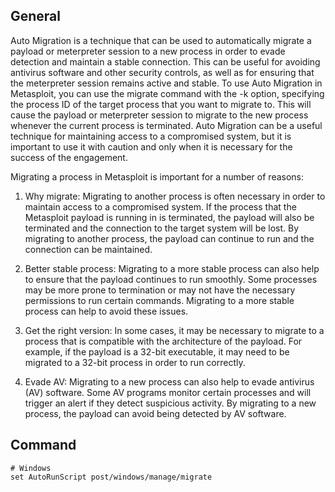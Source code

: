 ## General
Auto Migration is a technique that can be used to automatically migrate a payload or meterpreter session to a new process in order to evade detection and maintain a stable connection. This can be useful for avoiding antivirus software and other security controls, as well as for ensuring that the meterpreter session remains active and stable. To use Auto Migration in Metasploit, you can use the migrate command with the -k option, specifying the process ID of the target process that you want to migrate to. This will cause the payload or meterpreter session to migrate to the new process whenever the current process is terminated. Auto Migration can be a useful technique for maintaining access to a compromised system, but it is important to use it with caution and only when it is necessary for the success of the engagement.

Migrating a process in Metasploit is important for a number of reasons:

1. Why migrate: Migrating to another process is often necessary in order to maintain access to a compromised system. If the process that the Metasploit payload is running in is terminated, the payload will also be terminated and the connection to the target system will be lost. By migrating to another process, the payload can continue to run and the connection can be maintained.

2. Better stable process: Migrating to a more stable process can also help to ensure that the payload continues to run smoothly. Some processes may be more prone to termination or may not have the necessary permissions to run certain commands. Migrating to a more stable process can help to avoid these issues.

3. Get the right version: In some cases, it may be necessary to migrate to a process that is compatible with the architecture of the payload. For example, if the payload is a 32-bit executable, it may need to be migrated to a 32-bit process in order to run correctly.
   
4. Evade AV: Migrating to a new process can also help to evade antivirus (AV) software. Some AV programs monitor certain processes and will trigger an alert if they detect suspicious activity. By migrating to a new process, the payload can avoid being detected by AV software.

## Command
```
# Windows
set AutoRunScript post/windows/manage/migrate
```


